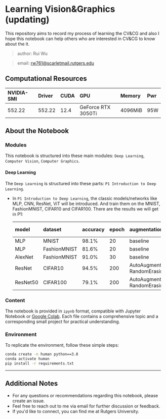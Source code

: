 # Learning Vision&Graphics (updating)

This repository aims to record my process of learning the CV&CG and also I hope this notebook can help others who are interested in CV&CG to know about the it.

> author: Rui Wu

> email: rw761@scarletmail.rutgers.edu


## Computational Resources
| NVIDIA-SMI | Driver | CUDA | GPU | Memory | Pwr |
|:-------|:-------|:-------|:-------|:-------|:-------|
| 552.22 | 552.22 | 12.4 | GeForce RTX 3050Ti | 4096MiB | 95W | 


## About the Notebook

### Modules
This notebook is structured into these main modules: `Deep Learning`, `Computer Vision`, `Computer Graphics`.

#### Deep Learning
The `Deep Learning` is structured into these parts: `P1 Introduction to Deep Learning`.
- In `P1 Introduction to Deep Learning`, the classic models/networks like MLP, CNN, ResNet, ViT will be introduced. And train them on the MNIST, FashionMNIST, CIFAR10 and CIFAR100. There are the results we will get in P1:
  
  | model | dataset | accuracy | epoch | augmentation | pre-train |
  |:-------|:-------|:-------|:-------|:-------|:-------|
  | MLP | MNIST | 98.1% | 20 | baseline | no |
  | MLP | FashionMNIST | 81.6% | 20 | baseline | no |
  | AlexNet | FashionMNIST | 91.0% | 30 | baseline | no |
  | ResNet | CIFAR10 | 94.5% | 200 | AutoAugment, RandomErasing | no |
  | ResNet50 | CIFAR100 | 79.1% | 200 | AutoAugment, RandomErasing | yes |

### Content
The notebook is provided in `ipynb` format, compatible with Jupyter Notebook or [Google Colab](https://colab.research.google.com/). Each file contains a comprehensive topic and a corresponding small project for practical understanding.

### Environment
To replicate the environment, follow these simple steps:
```bash
conda create -n human python==3.8
conda activate human
pip install -r requirements.txt
```

---

## Additional Notes
- For any questions or recommendations regarding this notebook, please create an issue.
- Feel free to reach out to me via email for further discussion or feedback.
- If you'd like to connect, you can find me at Rutgers University.
